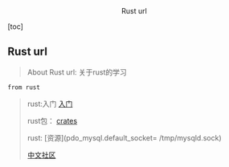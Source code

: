 <center>Rust url</center>





[toc]







## Rust url

> About Rust url: 关于rust的学习







```rust
from rust
```

> rust:入门 [入门](https://juejin.cn/column/7220324089265438780)
>
> rust包： [crates](https://crates.io/)
>
> rust: [资源](pdo_mysql.default_socket= /tmp/mysqld.sock)
>
> [中文社区](https://rustcc.cn/)